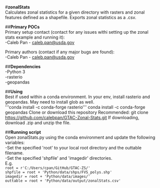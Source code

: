 #**zonalStats**\
Calculates zonal statistics for a given directory with rasters and zonal features defined as a shapefile.
Exports zonal statistics as a .csv.

##**Primary POCs**\
Primary setup contact (contact for any issues withi setting up the zonal stats example and running it):\
  -Caleb Pan - caleb.pan@usda.gov
 
 Primary authors (contact if any major bugs are found):\
  -Caleb Pan - caleb.pan@usda.gov
  
 ##**Dependencies**\
 -Python 3\
 -rasterio\
 -geopandas
 
 ##**Using**\
 Best if used within a conda environment. In your env, install rasterio and geopandas. May need to install glob as well.\
   '''conda install -c conda-forge rasterio'''
   conda install -c conda-forge geopandas
 Clone or download this repository
   Recommended: git clone https://github.com/calebpan/GTAC-Zonal-Stats.git
   If downloading, download .zip and unzip the file.
   
##**Running script**\
  Open zonalStats.py using the conda environment and update the following variables:\
      -Set the specified 'root' to your local root directory and the outtable filename.\
      -Set the specified 'shpfile' and 'imagedir' directories.\
        E.g.\
            ```root = r'C:/Users/cpan/GitHub/GTAC-ZS/'```\
            ```shpfile = root + 'Python/data/shps/FVS_polys.shp'```\
            ```imagedir = root + 'Python/data/images/'```\
            ```outtable = root + 'Python/data/output/zonalStats.csv'```

            
